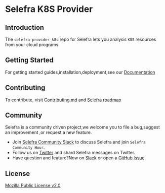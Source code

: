 # Selefra K8S Provider

## Introduction

The `selefra-provider-k8s` repo for Selefra lets you analysis `K8S` resources from your cloud programs.

## Getting Started

For getting started guides,installation,deployment,see our [Documentation](https://selefra.io/docs)

## Contributing

To contribute, visit [Contributing.md](https://github.com/selefra/selefra/blob/main/CONTRIBUTING.md) and [Selefra roadmap](https://github.com/orgs/selefra/projects/1)

## Community

Selefra is a community driven project,we welcome you to file a bug,suggest an improvement ,or request a new feature.

-  Join [Selefra Community Slack](https://selefra.slack.com) to discuss Selefra and join `Selefra Community Hour`.
-  Follow us on [Twitter](https://twitter.com/SelefraCorp) and shard Selefra messages on Twitter.
-  Have question and feature?Now on [Slack](https://selefra.slack.com) or open a [GitHub Issue](https://github.com/selefra/selefra/issues/new/choose)

## License

[Mozilla Public License v2.0](https://github.com/selefra/selefra/blob/main/LICENSE)
